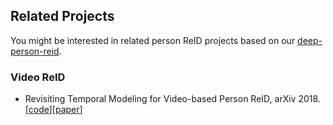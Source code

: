 ## Related Projects
You might be interested in related person ReID projects based on our [deep-person-reid](https://github.com/KaiyangZhou/deep-person-reid).


### Video ReID
- Revisiting Temporal Modeling for Video-based Person ReID, arXiv 2018. [[code](https://github.com/jiyanggao/Video-Person-ReID)][[paper](https://arxiv.org/abs/1805.02104)]